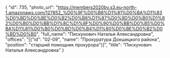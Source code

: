 {
    "id": 735,
    "photo_url": "https://members2020by.s3.eu-north-1.amazonaws.com/127852_%D0%9F%D0%B8%D1%81%D0%BA%D1%83%D0%BD%D0%BE%D0%B2%D0%B8%D1%87%D0%9D%D0%B0%D1%82%D0%B0%D0%BB%D1%8C%D1%8F%D0%90%D0%BB%D0%B5%D0%BA%D1%81%D0%B0%D0%BD%D0%B4%D1%80%D0%BE%D0%B2%D0%BD%D0%B0",
    "full_name": "Пискунович Наталья Александровна",
    "offices": "[{\"id\": \"02-09\", \"name\": \"Прокуратура Докшицкого района\", \"position\": \"старший помощник прокурора\"}]",
    "title": "Пискунович Наталья Александровна"
}